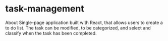 # task-management
About
Single-page application built with React, that allows users to create a to do list. The task can be modified, to be categorized, and select and classify when the task has been completed.
